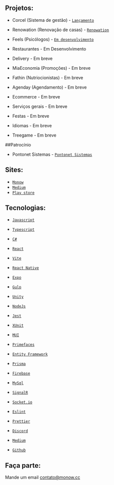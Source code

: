 ## Projetos:

- Corcel (Sistema de gestão) - [`Lançamento`](https://corcel.monow.cc)
- Renowation (Renovação de casas) - [`Renowation`](https://renowation.be)
- Feels (Psicólogos) - [`Em desenvolvimento`](https://play.google.com/store/apps/details?id=cc.monow.feels)
- Restaurantes - Em Desenvolvimento
  
- Delivery - Em breve
- MiaEconomia (Promoções) - Em breve
- Fathin (Nutriocionistas) - Em breve
- Agenday (Agendamento) - Em breve
- Ecommerce - Em breve
- Serviços gerais - Em breve
- Festas - Em breve
- Idiomas - Em breve
- Treegame - Em breve

##Patrocínio

- Pontonet Sistemas - [`Pontonet Sistemas`](https://pontonetsistemas.com/)

## Sites:

- [`Monow`](https://monow.com.br)
- [`Medium`](https://medium.com/@monow.cc)
- [`Play store`](https://play.google.com/store/apps/dev?id=7597092309773950275)

## Tecnologias:

- [`Javascript`](https://www.w3schools.com/js/js_htmldom_document.asp)
- [`Typescript`](https://www.typescriptlang.org/docs)
- [`C#`](https://learn.microsoft.com/pt-br/dotnet/csharp)

- [`React`](https://reactjs.org/docs/getting-started.html)
- [`Vite`](https://vitejs.dev)
- [`React Native`](https://reactnative.dev/docs/getting-started)
- [`Expo`](https://docs.expo.dev)
- [`Gulp`](https://gulpjs.com/docs/en/getting-started/quick-start)
- [`Unity`](https://docs.unity3d.com/Manual/index.html)
- [`NodeJs`](https://nodejs.org/en/docs)

- [`Jest`](https://jestjs.io/docs/getting-started)
- [`XUnit`](https://xunit.net/#documentation)

- [`MUI`](https://mui.com/pt/material-ui/getting-started/overview)
- [`Primefaces`](https://www.primefaces.org/primereact/setup)

- [`Entity Framework`](https://learn.microsoft.com/en-us/ef/core)
- [`Prisma`](https://www.prisma.io/docs)
- [`Firebase`](https://firebase.google.com/docs)
- [`MySql`](https://dev.mysql.com/doc)

- [`SignalR`](https://learn.microsoft.com/en-us/aspnet/core/signalr/introduction)
- [`Socket.io`](https://socket.io/docs/v4)

- [`Eslint`](https://eslint.org)
- [`Prettier`](https://prettier.io)

- [`Discord`](https://discord.com)
- [`Medium`](https://medium.com)
- [`Github`](https://github.com)

## Faça parte:

Mande um email contato@monow.cc
